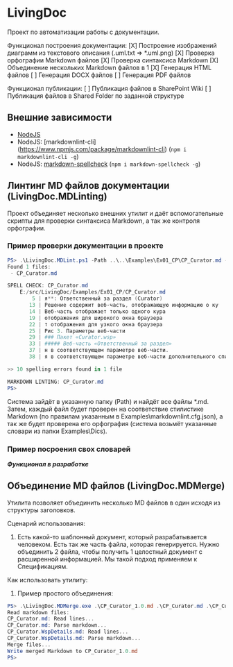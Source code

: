 # LivingDoc

Проект по автоматизации работы с документации. 

Функционал построения документации:
[X] Построение изображений диаграмм из текстового описания (.uml.txt => *.uml.png)
[X] Проверка орфографии Markdown файлов 
[X] Проверка синтаксиса Markdown
[X] Объединение нескольких Markdown файлов в 1
[X] Генерация HTML файлов
[ ] Генерация DOCX файлов
[ ] Генерация PDF файлов

Функционал публикации:
[ ] Публикация файлов в SharePoint Wiki
[ ] Публикация файлов в Shared Folder по заданной структуре


## Внешние зависимости

- [NodeJS](https://nodejs.org/en/download/current/)
- NodeJS: [markdownlint-cli] (https://www.npmjs.com/package/markdownlint-cli) (```npm i markdownlint-cli -g```)
- NodeJS: [markdown-spellcheck](https://www.npmjs.com/package/markdown-spellcheck) (```npm i markdown-spellcheck -g```)

## Линтинг MD файлов документации (LivingDoc.MDLinting)

Проект объединяет несколько внешних утилит и даёт вспомогательные скрипты для проверки синтаксиса Markdown, а так же контроля орфографии. 

### Пример проверки документации в проекте
``` PowerShell
PS> .\LivingDoc.MDLint.ps1 -Path ..\..\Examples\Ex01_СР\СР_Curator.md -DicPath ..\..\Examples\Dics\ru_RU -MDLintConfigFile ..\..\Examples\markdownlint.cfg.json
Found 1 files:
 - СР_Curator.md

SPELL CHECK: СР_Curator.md
    E:/src/LivingDoc/Examples/Ex01_СР/СР_Curator.md
        5 | я**: Ответственный за раздел (Curator)
       13 | Решение содержит веб-часть, отображающую информацию о ку
       14 | Веб-часть отображает только одного кура
       19 | отображения для широкого окна браузера
       22 | т отображения для узкого окна браузера
       25 | Рис 3. Параметры веб-части
       29 | ### Пакет «Curator.wsp»
       33 | ##### Веб-часть «Ответственный за раздел»
       37 | н в соответствующем параметре веб-части.
       38 | я в соответствующем параметре веб-части дополнительного списка раздел

>> 10 spelling errors found in 1 file

MARKDOWN LINTING: СР_Curator.md
PS> 
```

Система зайдёт в указанную папку (Path) и найдёт все файлы *.md. Затем, каждый файл будет проверен на соответствие 
стилистике Markdown (по правилам указанным в Examples\markdownlint.cfg.json), а так же будет проверена его орфография
(система возьмёт указанные словари из папки Examples\Dics).

### Пример посроения свох словарей

***Функционал в разработке***

## Объединение MD файлов (LivingDoc.MDMerge)

Утилита позволяет объединить несколько MD файлов в один исходя из структуры заголовков. 

Сценарий использования:

1. Есть какой-то шаблонный документ, который разрабатывается человеком. Есть так же часть файла, которая генерируется. Нужно объединить 2 файла, чтобы получить 1 целостный документ с расширенной информацией. Мы такой подход применяем к Спецификациям.

Как использовать утилиту:

1. Пример простого объединения:
``` PowerShell
PS> .\LivingDoc.MDMerge.exe .\СР_Curator_1.0.md .\СР_Curator.md .\СР_Curator.WspDetails.md
Read markdown files:
СР_Curator.md: Read lines...
СР_Curator.md: Parse markdown...
СР_Curator.WspDetails.md: Read lines...
СР_Curator.WspDetails.md: Parse markdown...
Merge files...
Write merged Markdown to СР_Curator_1.0.md
PS>
```